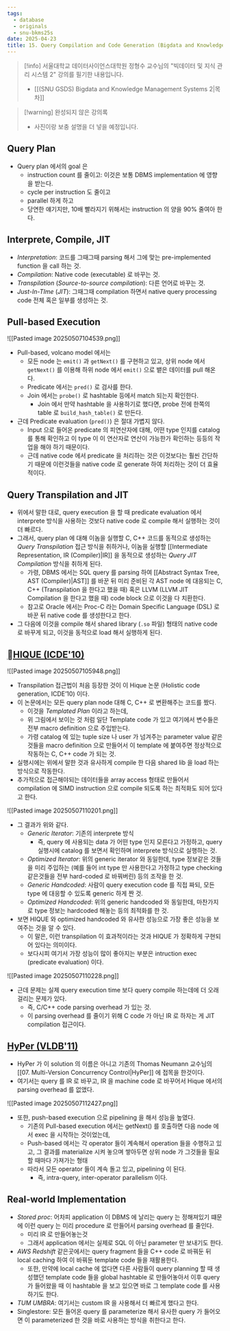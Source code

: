```yaml
---
tags:
  - database
  - originals
  - snu-bkms25s
date: 2025-04-23
title: 15. Query Compilation and Code Generation (Bigdata and Knowledge Management Systems 2, SNU GSDS)
---
```

> [!info] 서울대학교 데이터사이언스대학원 정형수 교수님의 "빅데이터 및 지식 관리 시스템 2" 강의를 필기한 내용입니다.
> - [[(SNU GSDS) Bigdata and Knowledge Management Systems 2|목차]]

> [!warning] 완성되지 않은 강의록
> - 사진이랑 보충 설명을 더 넣을 예정입니다.

## Query Plan

- Query plan 에서의 goal 은
	- instruction count 를 줄이고: 이것은 보통 DBMS implementation 에 영향을 받는다.
	- cycle per instruction 도 줄이고
	- parallel 하게 하고
	- 당연한 얘기지만, 10배 빨라지기 위해서는 instruction 의 양을 90% 줄여아 한다.

## Interprete, Compile, JIT

- *Interpretation*: 코드를 그때그때 parsing 해서 그에 맞는 pre-implemented function 을 call 하는 것.
- *Compilation*: Native code (executable) 로 바꾸는 것.
- *Transpilation* (*Source-to-source compilation*): 다른 언어로 바꾸는 것.
- *Just-In-TIme* (*JIT*): 그때그때 compilation 하면서 native query processing code 전체 혹은 일부를 생성하는 것.

## Pull-based Execution

![[Pasted image 20250507104539.png]]

- Pull-based, volcano model 에서는
	- 모든 node 는 `emit()` 과 `getNext()` 를 구현하고 있고, 상위 node 에서 `getNext()` 를 이용해 하위 node 에서 `emit()` 으로 뱉은 데이터를 pull 해온다.
	- Predicate 에서는 `pred()` 로 검사를 한다.
	- Join 에서는 `probe()` 로 hashtable 등에서 match 되는지 확인한다.
		- Join 에서 만약 hashtable 을 사용하기로 했다면, probe 전에 한쪽의 table 로 `build_hash_table()` 로 만든다.
- 근데 Predicate evaluation (`pred()`) 은 절대 가볍지 않다.
	- Input 으로 들어온 predicate 의 피연산자에 대해, 어떤 type 인지를 catalog 를 통해 확인하고 이 type 이 이 연산자로 연산이 가능한가 확인하는 등등의 작업을 해야 하기 때문이다.
	- 근데 native code 에서 predicate 을 처리하는 것은 이것보다는 훨씬 간단하기 때문에 이런것들을 native code 로 generate 하여 처리하는 것이 더 효율적이다.

## Query Transpilation and JIT

- 위에서 말한 대로, query execution 을 할 때 predicate evaluation 에서 interprete 방식을 사용하는 것보다 native code 로 compile 해서 실행하는 것이 더 빠르다.
- 그래서, query plan 에 대해 이놈을 실행할 C, C++ 코드를 동적으로 생성하는 *Query Transpilation* 접근 방식을 취하거나, 이놈을 실행할 [[Intermediate Representation, IR (Compiler)|IR]] 을 동적으로 생성하는 *Query JIT Compilation* 방식을 취하게 된다.
	- 가령, DBMS 에서는 SQL query 를 parsing 하여 [[Abstract Syntax Tree, AST (Compiler)|AST]] 를 바꾼 뒤 미리 준비된 각 AST node 에 대응되는 C, C++ (Transpilation 을 한다고 했을 때) 혹은 LLVM (LLVM JIT Compilation 을 한다고 했을 때) code block 으로 이것을 다 치환한다.
	- 참고로 Oracle 에서는 Proc-C 라는 Domain Specific Language (DSL) 로 바꾼 뒤 native code 를 생성한다고 한다.
- 그 다음에 이것을 compile 해서 shared library (`.so` 파일) 형태의 native code 로 바꾸게 되고, 이것을 동적으로 load 해서 실행하게 된다.

## [HIQUE (ICDE'10)](https://www.computer.org/csdl/proceedings-article/icde/2010/05447892/12OmNy4IEYg)

![[Pasted image 20250507105948.png]]

- Transpilation 접근법이 처음 등장한 것이 이 Hique 논문 (Holistic code generation, ICDE’10) 이다.
- 이 논문에서는 모든 query plan node 대해 C, C++ 로 변환해주는 코드를 짰다.
	- 이것을 *Templated Plan* 이라고 하는데,
	- 위 그림에서 보이는 것 처럼 일단 Template code 가 있고 여기에서 변수들은 전부 macro definition 으로 주입받는다.
	- 가령 catalog 에 있는 tuple size 나 user 가 넘겨주는 parameter value 같은 것들을 macro definition 으로 만들어서 이 template 에 붙여주면 정상적으로 작동하는 C, C++ code 가 되는 것.
- 실행시에는 위에서 말한 것과 유사하게 compile 한 다음 shared lib 을 load 하는 방식으로 작동한다.
- 추가적으로 접근해야되는 데이터들을 array access 형태로 만들어서 compilation 에 SIMD instruction 으로 compile 되도록 하는 최적화도 되어 있다고 한다.

![[Pasted image 20250507110201.png]]

- 그 결과가 위와 같다.
	- *Generic Iterator*: 기존의 interprete 방식
		- 즉, query 에 사용되는 data 가 어떤 type 인지 모른다고 가정하고, query 실행시에 catalog 를 보면서 확인하며 interprete 방식으로 실행하는 것.
	- *Optimized Iterator*: 위의 generic iterator 와 동일한데, type 정보같은 것들을 미리 주입하는 (예를 들어 int type 만 사용한다고 가정하고 type checking 같은것들을 전부 hard-coded 로 바꿔버린) 등의 조작을 한 것.
	- *Generic Handcoded*: 사람이 query execution code 를 직접 짜되, 모든 type 에 대응할 수 있도록 generic 하게 짠 것.
	- *Optimized Handcoded*: 위의 generic handcoded 와 동일한데, 마찬가지로 type 정보는 hardcoded 해놓는 등의 최적화를 한 것.
- 보면 HIQUE 와 optimized handcoded 와 유사한 성능으로 가장 좋은 성능을 보여주는 것을 알 수 있다.
	- 이 말은, 이런 transpilation 이 효과적이라는 것과 HIQUE 가 정확하게 구현되어 있다는 의미이다.
	- 보다시피 여기서 가장 성능이 많이 좋아지는 부분은 intruction exec (predicate evaluation) 이다.

![[Pasted image 20250507110228.png]]

- 근데 문제는 실제 query execution time 보다 query compile 하는데에 더 오래걸리는 문제가 있다.
	- 즉, C/C++ code parsing overhead 가 있는 것.
	- 이 parsing overhead 를 줄이기 위해 C code 가 아닌 IR 로 하자는 게 JIT compilation 접근이다.

## [HyPer (VLDB'11)](https://www.vldb.org/pvldb/vol4/p539-neumann.pdf)

- HyPer 가 이 solution 의 이름은 아니고 기존의 Thomas Neumann 교수님의 [[07. Multi-Version Concurrency Control|HyPer]] 에 접목을 한것이다.
- 여기서는 query 를 IR 로 바꾸고, IR 을 machine code 로 바꾸어서 Hique 에서의 parsing overhead 를 없앴다.

![[Pasted image 20250507112427.png]]

- 또한, push-based execution 으로 pipelining 을 해서 성능을 높였다.
	- 기존의 Pull-based execution 에서는 getNext() 를 호출하면 다음 node 에서 exec 을 시작하는 것이었는데,
	- Push-based 에서는 각 operator 들이 계속해서 operation 들을 수행하고 있고, 그 결과를 materialize 시켜 놓으며 쌓아두면 상위 node 가 그것들을 필요할 때마다 가져가는 형태
	- 따라서 모든 operator 들이 계속 돌고 있고, pipelining 이 된다.
		- 즉, intra-query, inter-operator parallelism 이다.

## Real-world Implementation

- *Stored proc*: 어차피 application 이 DBMS 에 날리는 query 는 정해져있기 떄문에 이런 query 는 미리 procedure 로 만들어서 parsing overhead 를 줄인다.
	- 미리 IR 로 만들어놓는것
	- 그래서 application 에서는 실제로 SQL 이 아닌 parameter 만 보내기도 한다.
- *AWS Redshift* 같은곳에서는 query fragment 들을 C++ code 로 바꿔둔 뒤 local caching 하여 이 바꿔둔 template code 들을 재활용한다.
	- 또한, 만약에 local cache 에 없다면 다른 사람들이 query planning 할 때 생성했던 template code 들을 global hashtable 로 만들어놓아서 이후 query 가 들어왔을 때 이 hashtable 을 보고 있으면 바로 그 template code 를 사용하기도 한다.
- *TUM UMBRA*: 여기서는 custom IR 을 사용해서 더 빠르게 했다고 한다.
- Singlestore: 모든 들어온 query 를 parameterize 해서 유사한 query 가 들어오면 이 parameterized 한 것을 바로 사용하는 방식을 취한다고 한다.